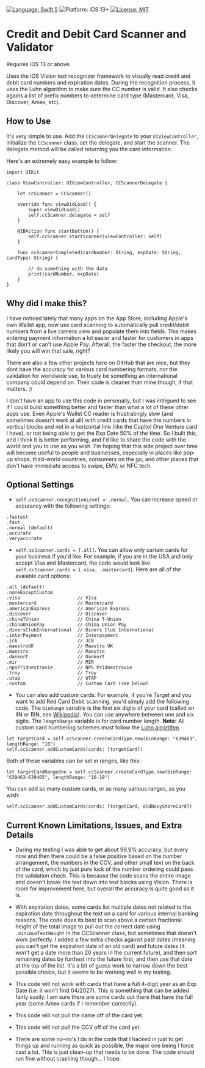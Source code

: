 [![Language: Swift 5](https://img.shields.io/badge/language-Swift5-orange?style=flat&logo=swift)](https://developer.apple.com/swift)
![Platform: iOS 13+](https://img.shields.io/badge/platform-iOS%2013%2B-blue?style=flat&logo=apple)
[![License: MIT](https://img.shields.io/badge/license-MIT-lightgrey?style=flat)](https://github.com/ethanwa/credit-card-scanner-and-validator/blob/main/LICENSE)

# Credit and Debit Card Scanner and Validator
Requires iOS 13 or above.

Uses the iOS Vision text recognizer framework to visually read credit and debit card numbers and expiration dates. During the recognition process, it uses the Luhn algorithm to make sure the CC number is valid. It also checks agains a list of prefix numbers to determine card type (Mastercard, Visa, Discover, Amex, etc).

## How to Use

It's very simple to use. Add the `CCScannerDelegate` to your `UIViewController`, initialize the `CCScanner` class, set the delegate, and start the scanner. The delegate method will be called returning you the card information. 

Here's an extremely easy example to follow:

```
import UIKit

class ViewController: UIViewController, CCScannerDelegate {
    
    let ccScanner = CCScanner()
    
    override func viewDidLoad() {
        super.viewDidLoad()
        self.ccScanner.delegate = self
    }
    
    @IBAction func startButton() {
        self.ccScanner.startScanner(viewController: self)
    }
    
    func ccScannerCompleted(cardNumber: String, expDate: String, cardType: String) {
        
        // do something with the data
        print(cardNumber, expDate)
    }
}
```

## Why did I make this?

I have noticed lately that many apps on the App Store, including Apple's own Wallet app, now use card scanning to automatically pull credit/debit numbers from a live camera view and populate them into fields. This makes entering payment information a lot easier and faster for customers in apps that don't or can't use Apple Pay. Afterall, the faster the checkout, the more likely you will win that sale, right?

There are also a few other projects here on GitHub that are nice, but they dont have the accuracy for various card numbering formats, nor the validation for worldwide use, to truely be something an international company could depend on. Their code is cleaner than mine though, if that matters. ;)

I don't have an app to use this code in personally, but I was intrigued to see if I could build something better and faster than what a lot of these other apps use. Even Apple's Wallet CC reader is frustratingly slow (and sometimes doesn't work at all) with credit cards that have the numbers in vertical blocks and not in a horizontal line (like the Capitol One Venture card I have), or not being able to get the Exp Date 50% of the time. So I built this, and I think it is better performing, and I'd like to share the code with the world and you to use as you wish. I'm hoping that this side project over time will become useful to people and businesses, especially in places like pop-up shops, third-world countries, consumers on the go, and other places that don't have immediate access to swipe, EMV, or NFC tech.

## Optional Settings

* `self.ccScanner.recognitionLevel = .normal`. You can increase speed or accurancy with the following settings:

```
.fastest
.fast
.normal (default)
.accurate
.veryaccurate
```

* `self.ccScanner.cards = [.all]`. You can allow only certain cards for your business if you'd like. For example, if you are in the USA and only accept Visa and Mastercard, the code would look like `self.ccScanner.cards = [.visa, .mastercard]`. Here are all of the avaiable card options:

```
.all (default)
.noneExceptCustom
.visa                     // Visa
.mastercard               // Mastercard
.americanExpress          // American Express
.discover                 // Discover
.chinaTUnion              // China T-Union
.chinaUnionPay            // China Union Pay
.dinersClubInternational  // Diners Club International
.interPayment             // Interpayment
.jcb                      // JCB
.maestroUK                // Maestro UK
.maestro                  // Maestro
.dankort                  // Dankort
.mir                      // MIR
.npsPridnestrovie         // NPS Pridnestrovie
.troy                     // Troy
.utap                     // UTAP
.custom                   // Custom Card (see below)
```

* You can also add custom cards. For example, if you're Target and you want to add Red Card Debit scanning, you'd simply add the following code. The `binRange` variable is the first six digits of your card (called an IIN or BIN, see [Wikipedia](https://en.wikipedia.org/wiki/Payment_card_number)). You can use anywhere between one and six sigits. The `lengthRange` variable is for card number length. **Note:** All custom card numbering schemes must follow the [Luhn algorithm](https://en.wikipedia.org/wiki/Luhn_algorithm).

```
let targetCard = self.ccScanner.createCardType.new(binRange: "639463", lengthRange: "16")
self.ccScanner.addCustomCards(cards: [targetCard])
```

Both of these variables can be set in ranges, like this: 

```
let targetCardRangeOne = self.ccScanner.createCardType.new(binRange: "639463-639465", lengthRange: "16-19")
```

You can add as many custom cards, or as many various ranges, as you wish: 

```
self.ccScanner.addCustomCards(cards: [targetCard, oldNavyStoreCard])
```

## Current Known Limitations, Issues, and Extra Details

* During my testing I was able to get about 99.9% accuracy, but every now and then there could be a false positive based on the number arrangement, the numbers in the CCV, and other small text on the back of the card, which by just pure luck of the number ordering could pass the validation check. This is because the code scans the entire image and doesn't break the text down into text blocks using Vision. There is room for improvement here, but overall the accuracy is quite good as it is.

* With expiration dates, some cards list multiple dates not related to the expiration date throughout the text on a card for various internal banking reasons. The code does its best to scan above a certain fractional height of the total image to pull out the correct date using `.minimumTextHeight` in the CCScanner class, but sometimes that doesn't work perfectly. I added a few extra checks against past dates (meaning you can't get the expiration date of an old card) and future dates (it won't get a date more than 20 years in the current future), and then sort remaining dates by furthest into the future first, and then use that date at the top of the list. It's a bit of guess work to narrow down the best possible choice, but it seems to be working well in my testing.

* This code will not work with cards that have a full 4-digit year as an Exp Date (i.e. it won't find 04/2027). This is something that can be added fairly easily. I am sure there are some cards out there that have the full year (some Amex cards if I remember correctly).

* This code will not pull the name off of the card yet.

* This code will not pull the CCV off of the card yet.

* There are some no-no's I do in the code that I hacked in just to get things up and running as quick as possible, the major one being I force cast a lot. This is just clean-up that needs to be done. The code should run fine without crashing though... I hope.
